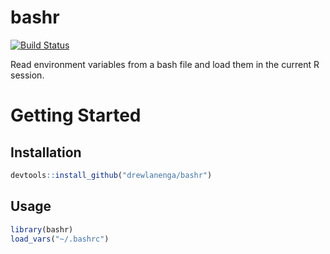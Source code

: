 
bashr
==========

[![Build Status](https://travis-ci.org/drewlanenga/bashr.svg?branch=master)](https://travis-ci.org/drewlanenga/bashr)

Read environment variables from a bash file and load them in the current R session.

# Getting Started

## Installation

```r
devtools::install_github("drewlanenga/bashr")
```

## Usage

```r
library(bashr)
load_vars("~/.bashrc")
```
